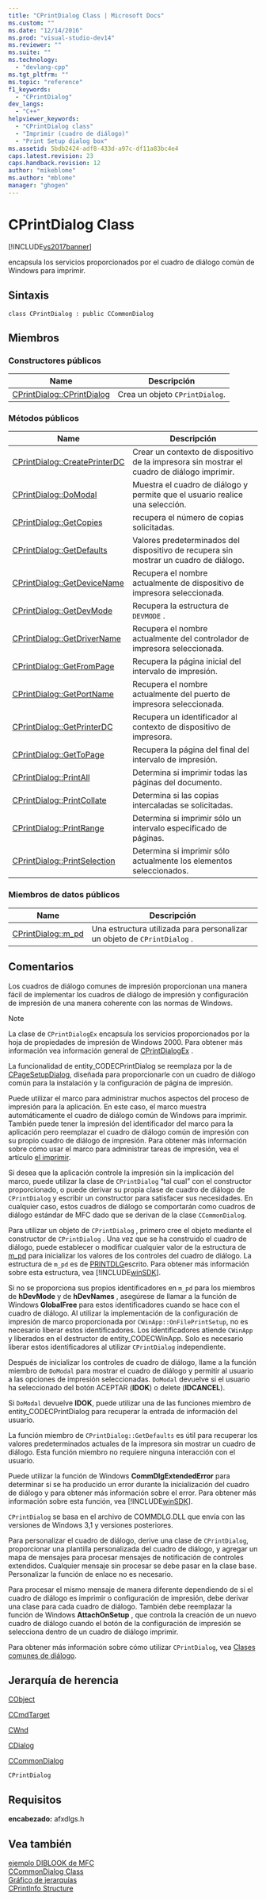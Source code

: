 ```yaml
---
title: "CPrintDialog Class | Microsoft Docs"
ms.custom: ""
ms.date: "12/14/2016"
ms.prod: "visual-studio-dev14"
ms.reviewer: ""
ms.suite: ""
ms.technology: 
  - "devlang-cpp"
ms.tgt_pltfrm: ""
ms.topic: "reference"
f1_keywords: 
  - "CPrintDialog"
dev_langs: 
  - "C++"
helpviewer_keywords: 
  - "CPrintDialog class"
  - "Imprimir (cuadro de diálogo)"
  - "Print Setup dialog box"
ms.assetid: 5bdb2424-adf8-433d-a97c-df11a83bc4e4
caps.latest.revision: 23
caps.handback.revision: 12
author: "mikeblome"
ms.author: "mblome"
manager: "ghogen"
---
```

# CPrintDialog Class
[!INCLUDE[vs2017banner](../../assembler/inline/includes/vs2017banner.md)]

encapsula los servicios proporcionados por el cuadro de diálogo común de Windows para imprimir.  
  
## Sintaxis  
  
```  
class CPrintDialog : public CCommonDialog  
```  
  
## Miembros  
  
### Constructores públicos  
  
|Name|Descripción|  
|----------|-----------------|  
|[CPrintDialog::CPrintDialog](../Topic/CPrintDialog::CPrintDialog.md)|Crea un objeto `CPrintDialog`.|  
  
### Métodos públicos  
  
|Name|Descripción|  
|----------|-----------------|  
|[CPrintDialog::CreatePrinterDC](../Topic/CPrintDialog::CreatePrinterDC.md)|Crear un contexto de dispositivo de la impresora sin mostrar el cuadro de diálogo imprimir.|  
|[CPrintDialog::DoModal](../Topic/CPrintDialog::DoModal.md)|Muestra el cuadro de diálogo y permite que el usuario realice una selección.|  
|[CPrintDialog::GetCopies](../Topic/CPrintDialog::GetCopies.md)|recupera el número de copias solicitadas.|  
|[CPrintDialog::GetDefaults](../Topic/CPrintDialog::GetDefaults.md)|Valores predeterminados del dispositivo de recupera sin mostrar un cuadro de diálogo.|  
|[CPrintDialog::GetDeviceName](../Topic/CPrintDialog::GetDeviceName.md)|Recupera el nombre actualmente de dispositivo de impresora seleccionada.|  
|[CPrintDialog::GetDevMode](../Topic/CPrintDialog::GetDevMode.md)|Recupera la estructura de `DEVMODE` .|  
|[CPrintDialog::GetDriverName](../Topic/CPrintDialog::GetDriverName.md)|Recupera el nombre actualmente del controlador de impresora seleccionada.|  
|[CPrintDialog::GetFromPage](../Topic/CPrintDialog::GetFromPage.md)|Recupera la página inicial del intervalo de impresión.|  
|[CPrintDialog::GetPortName](../Topic/CPrintDialog::GetPortName.md)|Recupera el nombre actualmente del puerto de impresora seleccionada.|  
|[CPrintDialog::GetPrinterDC](../Topic/CPrintDialog::GetPrinterDC.md)|Recupera un identificador al contexto de dispositivo de impresora.|  
|[CPrintDialog::GetToPage](../Topic/CPrintDialog::GetToPage.md)|Recupera la página del final del intervalo de impresión.|  
|[CPrintDialog::PrintAll](../Topic/CPrintDialog::PrintAll.md)|Determina si imprimir todas las páginas del documento.|  
|[CPrintDialog::PrintCollate](../Topic/CPrintDialog::PrintCollate.md)|Determina si las copias intercaladas se solicitadas.|  
|[CPrintDialog::PrintRange](../Topic/CPrintDialog::PrintRange.md)|Determina si imprimir sólo un intervalo especificado de páginas.|  
|[CPrintDialog::PrintSelection](../Topic/CPrintDialog::PrintSelection.md)|Determina si imprimir sólo actualmente los elementos seleccionados.|  
  
### Miembros de datos públicos  
  
|Name|Descripción|  
|----------|-----------------|  
|[CPrintDialog::m\_pd](../Topic/CPrintDialog::m_pd.md)|Una estructura utilizada para personalizar un objeto de `CPrintDialog` .|  
  
## Comentarios  
 Los cuadros de diálogo comunes de impresión proporcionan una manera fácil de implementar los cuadros de diálogo de impresión y configuración de impresión de una manera coherente con las normas de Windows.  
  
> [!NOTE]
>  La clase de `CPrintDialogEx` encapsula los servicios proporcionados por la hoja de propiedades de impresión de Windows 2000.  Para obtener más información vea información general de [CPrintDialogEx](../../mfc/reference/cprintdialogex-class.md) .  
  
 La funcionalidad de entity\_CODECPrintDialog se reemplaza por la de [CPageSetupDialog](../../mfc/reference/cpagesetupdialog-class.md), diseñada para proporcionarle con un cuadro de diálogo común para la instalación y la configuración de página de impresión.  
  
 Puede utilizar el marco para administrar muchos aspectos del proceso de impresión para la aplicación.  En este caso, el marco muestra automáticamente el cuadro de diálogo común de Windows para imprimir.  También puede tener la impresión del identificador del marco para la aplicación pero reemplazar el cuadro de diálogo común de impresión con su propio cuadro de diálogo de impresión.  Para obtener más información sobre cómo usar el marco para administrar tareas de impresión, vea el artículo [el imprimir](../../mfc/printing.md).  
  
 Si desea que la aplicación controle la impresión sin la implicación del marco, puede utilizar la clase de `CPrintDialog` “tal cual” con el constructor proporcionado, o puede derivar su propia clase de cuadro de diálogo de `CPrintDialog` y escribir un constructor para satisfacer sus necesidades.  En cualquier caso, estos cuadros de diálogo se comportarán como cuadros de diálogo estándar de MFC dado que se derivan de la clase `CCommonDialog`.  
  
 Para utilizar un objeto de `CPrintDialog` , primero cree el objeto mediante el constructor de `CPrintDialog` .  Una vez que se ha construido el cuadro de diálogo, puede establecer o modificar cualquier valor de la estructura de [m\_pd](../Topic/CPrintDialog::m_pd.md) para inicializar los valores de los controles del cuadro de diálogo.  La estructura de `m_pd` es de [PRINTDLG](http://msdn.microsoft.com/library/windows/desktop/ms646843)escrito.  Para obtener más información sobre esta estructura, vea [!INCLUDE[winSDK](../../atl/includes/winsdk_md.md)].  
  
 Si no se proporciona sus propios identificadores en `m_pd` para los miembros de **hDevMode** y de **hDevNames** , asegúrese de llamar a la función de Windows **GlobalFree** para estos identificadores cuando se hace con el cuadro de diálogo.  Al utilizar la implementación de la configuración de impresión de marco proporcionada por `CWinApp::OnFilePrintSetup`, no es necesario liberar estos identificadores.  Los identificadores atiende `CWinApp` y liberados en el destructor de entity\_CODECWinApp.  Solo es necesario liberar estos identificadores al utilizar `CPrintDialog` independiente.  
  
 Después de inicializar los controles de cuadro de diálogo, llame a la función miembro de `DoModal` para mostrar el cuadro de diálogo y permitir al usuario a las opciones de impresión seleccionadas.  `DoModal` devuelve si el usuario ha seleccionado del botón ACEPTAR \(**IDOK**\) o delete \(**IDCANCEL**\).  
  
 Si `DoModal` devuelve **IDOK**, puede utilizar una de las funciones miembro de entity\_CODECPrintDialog para recuperar la entrada de información del usuario.  
  
 La función miembro de `CPrintDialog::GetDefaults` es útil para recuperar los valores predeterminados actuales de la impresora sin mostrar un cuadro de diálogo.  Esta función miembro no requiere ninguna interacción con el usuario.  
  
 Puede utilizar la función de Windows **CommDlgExtendedError** para determinar si se ha producido un error durante la inicialización del cuadro de diálogo y para obtener más información sobre el error.  Para obtener más información sobre esta función, vea [!INCLUDE[winSDK](../../atl/includes/winsdk_md.md)].  
  
 `CPrintDialog` se basa en el archivo de COMMDLG.DLL que envía con las versiones de Windows 3,1 y versiones posteriores.  
  
 Para personalizar el cuadro de diálogo, derive una clase de `CPrintDialog`, proporcionar una plantilla personalizada del cuadro de diálogo, y agregar un mapa de mensajes para procesar mensajes de notificación de controles extendidos.  Cualquier mensaje sin procesar se debe pasar en la clase base.  Personalizar la función de enlace no es necesario.  
  
 Para procesar el mismo mensaje de manera diferente dependiendo de si el cuadro de diálogo es imprimir o configuración de impresión, debe derivar una clase para cada cuadro de diálogo.  También debe reemplazar la función de Windows **AttachOnSetup** , que controla la creación de un nuevo cuadro de diálogo cuando el botón de la configuración de impresión se selecciona dentro de un cuadro de diálogo imprimir.  
  
 Para obtener más información sobre cómo utilizar `CPrintDialog`, vea [Clases comunes de diálogo](../../mfc/common-dialog-classes.md).  
  
## Jerarquía de herencia  
 [CObject](../../mfc/reference/cobject-class.md)  
  
 [CCmdTarget](../../mfc/reference/ccmdtarget-class.md)  
  
 [CWnd](../../mfc/reference/cwnd-class.md)  
  
 [CDialog](../../mfc/reference/cdialog-class.md)  
  
 [CCommonDialog](../../mfc/reference/ccommondialog-class.md)  
  
 `CPrintDialog`  
  
## Requisitos  
 **encabezado:** afxdlgs.h  
  
## Vea también  
 [ejemplo DIBLOOK de MFC](../../top/visual-cpp-samples.md)   
 [CCommonDialog Class](../../mfc/reference/ccommondialog-class.md)   
 [Gráfico de jerarquías](../../mfc/hierarchy-chart.md)   
 [CPrintInfo Structure](../../mfc/reference/cprintinfo-structure.md)